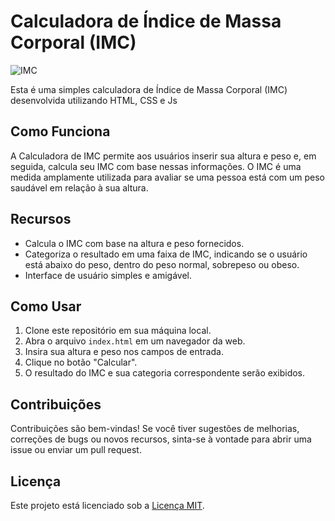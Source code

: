 # Calculadora de Índice de Massa Corporal (IMC)

![IMC](https://i.postimg.cc/0Q1HXVRw/Screenshot-2024-02-29-Calculadora-IMC.png)

Esta é uma simples calculadora de Índice de Massa Corporal (IMC) desenvolvida utilizando HTML, CSS e Js

## Como Funciona

A Calculadora de IMC permite aos usuários inserir sua altura e peso e, em seguida, calcula seu IMC com base nessas informações. O IMC é uma medida amplamente utilizada para avaliar se uma pessoa está com um peso saudável em relação à sua altura.

## Recursos

- Calcula o IMC com base na altura e peso fornecidos.
- Categoriza o resultado em uma faixa de IMC, indicando se o usuário está abaixo do peso, dentro do peso normal, sobrepeso ou obeso.
- Interface de usuário simples e amigável.

## Como Usar

1. Clone este repositório em sua máquina local.
2. Abra o arquivo `index.html` em um navegador da web.
3. Insira sua altura e peso nos campos de entrada.
4. Clique no botão "Calcular".
5. O resultado do IMC e sua categoria correspondente serão exibidos.

## Contribuições

Contribuições são bem-vindas! Se você tiver sugestões de melhorias, correções de bugs ou novos recursos, sinta-se à vontade para abrir uma issue ou enviar um pull request.

## Licença

Este projeto está licenciado sob a [Licença MIT](LICENSE).
